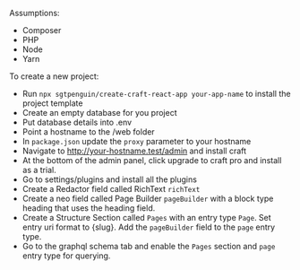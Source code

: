 Assumptions:

- Composer
- PHP
- Node
- Yarn

To create a new project:

- Run `npx sgtpenguin/create-craft-react-app your-app-name` to install the project template
- Create an empty database for you project
- Put database details into .env
- Point a hostname to the /web folder
- In `package.json` update the `proxy` parameter to your hostname
- Navigate to http://your-hostname.test/admin and install craft
- At the bottom of the admin panel, click upgrade to craft pro and install as a trial.
- Go to settings/plugins and install all the plugins
- Create a Redactor field called RichText `richText`
- Create a neo field called Page Builder `pageBuilder` with a block type heading that uses the heading field.
- Create a Structure Section called `Pages` with an entry type `Page`. Set entry uri format to {slug}. Add the `pageBuilder` field to the `page` entry type.
- Go to the graphql schema tab and enable the `Pages` section and `page` entry type for querying.
